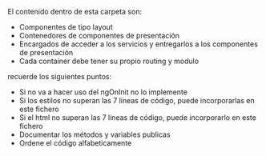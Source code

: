 El contenido dentro de esta carpeta son:

- Componentes de tipo layout
- Contenedores de componentes de presentación
- Encargados de acceder a los servicios y entregarlos a los componentes de presentación
- Cada container debe tener su propio routing y modulo

recuerde los siguientes puntos:

- Si no va a hacer uso del ngOnInit no lo implemente
- Si los estilos no superan las 7 lineas de código, puede incorporarlas en este fichero
- Si el html no superan las 7 lineas de código, puede incorporarlo en este fichero
- Documentar los métodos y variables publicas
- Ordene el código alfabeticamente
